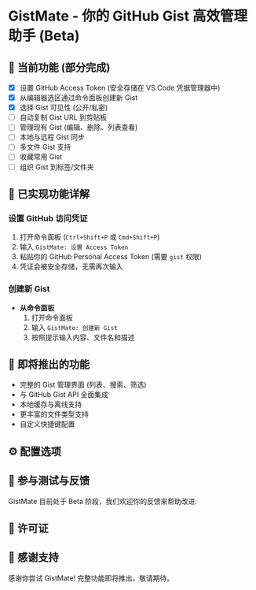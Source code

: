 # GistMate - 你的 GitHub Gist 高效管理助手 (Beta)

## 🚧 当前功能 (部分完成)

- [x] 设置 GitHub Access Token (安全存储在 VS Code 凭据管理器中)
- [x] 从编辑器选区通过命令面板创建新 Gist
- [x] 选择 Gist 可见性 (公开/私密)
- [ ] 自动复制 Gist URL 到剪贴板
- [ ] 管理现有 Gist (编辑、删除、列表查看)
- [ ] 本地与远程 Gist 同步
- [ ] 多文件 Gist 支持
- [ ] 收藏常用 Gist
- [ ] 组织 Gist 到标签/文件夹

## 🌟 已实现功能详解

### 设置 GitHub 访问凭证

1. 打开命令面板 (`Ctrl+Shift+P` 或 `Cmd+Shift+P`)
2. 输入 `GistMate: 设置 Access Token`
3. 粘贴你的 GitHub Personal Access Token (需要 `gist` 权限)
4. 凭证会被安全存储，无需再次输入

### 创建新 Gist

- **从命令面板**
  1. 打开命令面板
  2. 输入 `GistMate: 创建新 Gist`
  3. 按照提示输入内容、文件名和描述

## 🚀 即将推出的功能

- 完整的 Gist 管理界面 (列表、搜索、筛选)
- 与 GitHub Gist API 全面集成
- 本地缓存与离线支持
- 更丰富的文件类型支持
- 自定义快捷键配置

## ⚙️ 配置选项

## 🤝 参与测试与反馈

GistMate 目前处于 Beta 阶段，我们欢迎你的反馈来帮助改进:

## 📄 许可证

## 🌟 感谢支持

感谢你尝试 GistMate! 完整功能即将推出，敬请期待。
